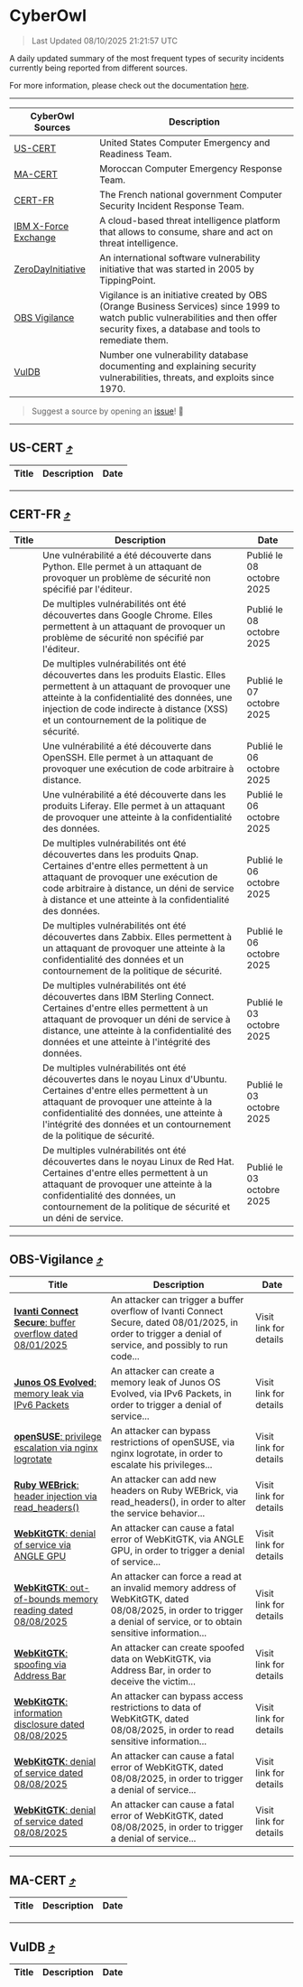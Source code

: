
 <div id='top'></div>

# CyberOwl

 > Last Updated 08/10/2025 21:21:57 UTC
 
 A daily updated summary of the most frequent types of security incidents currently being reported from different sources.
 
 For more information, please check out the documentation [here](./docs/README.md).
 
 ---
 |CyberOwl Sources|Description|
 |---|---|
 |[US-CERT](#us-cert-arrow_heading_up)|United States Computer Emergency and Readiness Team.|
 |[MA-CERT](#ma-cert-arrow_heading_up)|Moroccan Computer Emergency Response Team.|
 |[CERT-FR](#cert-fr-arrow_heading_up)|The French national government Computer Security Incident Response Team.|
 |[IBM X-Force Exchange](#ibmcloud-arrow_heading_up)|A cloud-based threat intelligence platform that allows to consume, share and act on threat intelligence.|
 |[ZeroDayInitiative](#zerodayinitiative-arrow_heading_up)|An international software vulnerability initiative that was started in 2005 by TippingPoint.|
 |[OBS Vigilance](#obs-vigilance-arrow_heading_up)|Vigilance is an initiative created by OBS (Orange Business Services) since 1999 to watch public vulnerabilities and then offer security fixes, a database and tools to remediate them.|
 |[VulDB](#vuldb-arrow_heading_up)|Number one vulnerability database documenting and explaining security vulnerabilities, threats, and exploits since 1970.|
 
 > Suggest a source by opening an [issue](https://github.com/karimhabush/cyberowl/issues)! :raised_hands:
 ---

## US-CERT [:arrow_heading_up:](#cyberowl)

 |Title|Description|Date|
 |---|---|---|
 
 ---

## CERT-FR [:arrow_heading_up:](#cyberowl)

 |Title|Description|Date|
 |---|---|---|
 |[](https://www.cert.ssi.gouv.fr/avis/CERTFR-2025-AVI-0851/)|Une vulnérabilité a été découverte dans Python. Elle permet à un attaquant de provoquer un problème de sécurité non spécifié par l'éditeur.|Publié le 08 octobre 2025|
 |[](https://www.cert.ssi.gouv.fr/avis/CERTFR-2025-AVI-0850/)|De multiples vulnérabilités ont été découvertes dans Google Chrome. Elles permettent à un attaquant de provoquer un problème de sécurité non spécifié par l'éditeur.|Publié le 08 octobre 2025|
 |[](https://www.cert.ssi.gouv.fr/avis/CERTFR-2025-AVI-0849/)|De multiples vulnérabilités ont été découvertes dans les produits Elastic. Elles permettent à un attaquant de provoquer une atteinte à la confidentialité des données, une injection de code indirecte à distance (XSS) et un contournement de la politique de sécurité.|Publié le 07 octobre 2025|
 |[](https://www.cert.ssi.gouv.fr/avis/CERTFR-2025-AVI-0848/)|Une vulnérabilité a été découverte dans OpenSSH. Elle permet à un attaquant de provoquer une exécution de code arbitraire à distance.|Publié le 06 octobre 2025|
 |[](https://www.cert.ssi.gouv.fr/avis/CERTFR-2025-AVI-0847/)|Une vulnérabilité a été découverte dans les produits Liferay. Elle permet à un attaquant de provoquer une atteinte à la confidentialité des données.|Publié le 06 octobre 2025|
 |[](https://www.cert.ssi.gouv.fr/avis/CERTFR-2025-AVI-0846/)|De multiples vulnérabilités ont été découvertes dans les produits Qnap. Certaines d'entre elles permettent à un attaquant de provoquer une exécution de code arbitraire à distance, un déni de service à distance et une atteinte à la confidentialité des données.|Publié le 06 octobre 2025|
 |[](https://www.cert.ssi.gouv.fr/avis/CERTFR-2025-AVI-0845/)|De multiples vulnérabilités ont été découvertes dans Zabbix. Elles permettent à un attaquant de provoquer une atteinte à la confidentialité des données et un contournement de la politique de sécurité.|Publié le 06 octobre 2025|
 |[](https://www.cert.ssi.gouv.fr/avis/CERTFR-2025-AVI-0844/)|De multiples vulnérabilités ont été découvertes dans IBM Sterling Connect. Certaines d'entre elles permettent à un attaquant de provoquer un déni de service à distance, une atteinte à la confidentialité des données et une atteinte à l'intégrité des données.|Publié le 03 octobre 2025|
 |[](https://www.cert.ssi.gouv.fr/avis/CERTFR-2025-AVI-0843/)|De multiples vulnérabilités ont été découvertes dans le noyau Linux d'Ubuntu. Certaines d'entre elles permettent à un attaquant de provoquer une atteinte à la confidentialité des données, une atteinte à l'intégrité des données et un contournement de la politique de sécurité.|Publié le 03 octobre 2025|
 |[](https://www.cert.ssi.gouv.fr/avis/CERTFR-2025-AVI-0842/)|De multiples vulnérabilités ont été découvertes dans le noyau Linux de Red Hat. Certaines d'entre elles permettent à un attaquant de provoquer une atteinte à la confidentialité des données, un contournement de la politique de sécurité et un déni de service.|Publié le 03 octobre 2025|
 
 ---

## OBS-Vigilance [:arrow_heading_up:](#cyberowl)

 |Title|Description|Date|
 |---|---|---|
 |[<a href="https://vigilance.fr/vulnerability/Ivanti-Connect-Secure-buffer-overflow-dated-08-01-2025-46030" class="noirorange"><b>Ivanti Connect Secure</b>: buffer overflow dated 08/01/2025</a>](https://vigilance.fr/vulnerability/Ivanti-Connect-Secure-buffer-overflow-dated-08-01-2025-46030)|An attacker can trigger a buffer overflow of Ivanti Connect Secure, dated 08/01/2025, in order to trigger a denial of service, and possibly to run code...|Visit link for details|
 |[<a href="https://vigilance.fr/vulnerability/Junos-OS-Evolved-memory-leak-via-IPv6-Packets-46023" class="noirorange"><b>Junos OS Evolved</b>: memory leak via IPv6 Packets</a>](https://vigilance.fr/vulnerability/Junos-OS-Evolved-memory-leak-via-IPv6-Packets-46023)|An attacker can create a memory leak of Junos OS Evolved, via IPv6 Packets, in order to trigger a denial of service...|Visit link for details|
 |[<a href="https://vigilance.fr/vulnerability/openSUSE-privilege-escalation-via-nginx-logrotate-47894" class="noirorange"><b>openSUSE</b>: privilege escalation via nginx logrotate</a>](https://vigilance.fr/vulnerability/openSUSE-privilege-escalation-via-nginx-logrotate-47894)|An attacker can bypass restrictions of openSUSE, via nginx logrotate, in order to escalate his privileges...|Visit link for details|
 |[<a href="https://vigilance.fr/vulnerability/Ruby-WEBrick-header-injection-via-read-headers-47893" class="noirorange"><b>Ruby WEBrick</b>: header injection via read_headers()</a>](https://vigilance.fr/vulnerability/Ruby-WEBrick-header-injection-via-read-headers-47893)|An attacker can add new headers on Ruby WEBrick, via read_headers(), in order to alter the service behavior...|Visit link for details|
 |[<a href="https://vigilance.fr/vulnerability/WebKitGTK-denial-of-service-via-ANGLE-GPU-47892" class="noirorange"><b>WebKitGTK</b>: denial of service via ANGLE GPU</a>](https://vigilance.fr/vulnerability/WebKitGTK-denial-of-service-via-ANGLE-GPU-47892)|An attacker can cause a fatal error of WebKitGTK, via ANGLE GPU, in order to trigger a denial of service...|Visit link for details|
 |[<a href="https://vigilance.fr/vulnerability/WebKitGTK-out-of-bounds-memory-reading-dated-08-08-2025-47891" class="noirorange"><b>WebKitGTK</b>: out-of-bounds memory reading dated 08/08/2025</a>](https://vigilance.fr/vulnerability/WebKitGTK-out-of-bounds-memory-reading-dated-08-08-2025-47891)|An attacker can force a read at an invalid memory address of WebKitGTK, dated 08/08/2025, in order to trigger a denial of service, or to obtain sensitive information...|Visit link for details|
 |[<a href="https://vigilance.fr/vulnerability/WebKitGTK-spoofing-via-Address-Bar-47889" class="noirorange"><b>WebKitGTK</b>: spoofing via Address Bar</a>](https://vigilance.fr/vulnerability/WebKitGTK-spoofing-via-Address-Bar-47889)|An attacker can create spoofed data on WebKitGTK, via Address Bar, in order to deceive the victim...|Visit link for details|
 |[<a href="https://vigilance.fr/vulnerability/WebKitGTK-information-disclosure-dated-08-08-2025-47888" class="noirorange"><b>WebKitGTK</b>: information disclosure dated 08/08/2025</a>](https://vigilance.fr/vulnerability/WebKitGTK-information-disclosure-dated-08-08-2025-47888)|An attacker can bypass access restrictions to data of WebKitGTK, dated 08/08/2025, in order to read sensitive information...|Visit link for details|
 |[<a href="https://vigilance.fr/vulnerability/WebKitGTK-denial-of-service-dated-08-08-2025-47887" class="noirorange"><b>WebKitGTK</b>: denial of service dated 08/08/2025</a>](https://vigilance.fr/vulnerability/WebKitGTK-denial-of-service-dated-08-08-2025-47887)|An attacker can cause a fatal error of WebKitGTK, dated 08/08/2025, in order to trigger a denial of service...|Visit link for details|
 |[<a href="https://vigilance.fr/vulnerability/WebKitGTK-denial-of-service-dated-08-08-2025-47886" class="noirorange"><b>WebKitGTK</b>: denial of service dated 08/08/2025</a>](https://vigilance.fr/vulnerability/WebKitGTK-denial-of-service-dated-08-08-2025-47886)|An attacker can cause a fatal error of WebKitGTK, dated 08/08/2025, in order to trigger a denial of service...|Visit link for details|
 
 ---

## MA-CERT [:arrow_heading_up:](#cyberowl)

 |Title|Description|Date|
 |---|---|---|
 
 ---

## VulDB [:arrow_heading_up:](#cyberowl)

 |Title|Description|Date|
 |---|---|---|
 